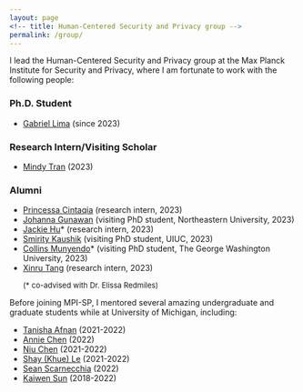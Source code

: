 ```yaml
---
layout: page
<!-- title: Human-Centered Security and Privacy group -->
permalink: /group/
---
```


I lead the Human-Centered Security and Privacy group at the Max Planck Institute for Security and Privacy, where I am fortunate to work with the following people:

<h3>Ph.D. Student</h3>

<ul>
<li><a href="https://thegcamilo.github.io">Gabriel Lima</a> (since 2023)</li>
</ul>

<h3>Research Intern/Visiting Scholar</h3>

<ul>
<li><a href="https://www.linkedin.com/in/mindy-tran-01501a190/">Mindy Tran</a> (2023)</li>
</ul>

<h3>Alumni</h3>

<ul>
<li><a href="https://id.linkedin.com/in/princessa-cintaqia-5b2973147">Princessa Cintaqia</a> (research intern, 2023)</li>
<li><a href="https://johannagunawan.com">Johanna Gunawan</a> (visiting PhD student, Northeastern University, 2023)</li>
<li><a href="https://www.linkedin.com/in/yjackiehu/">Jackie Hu</a>* (research intern, 2023)</li>
<li><a href="https://ischool.illinois.edu/people/smirity-kaushik">Smirity Kaushik</a> (visiting PhD student, UIUC, 2023)</li>
<li><a href="https://collinsmunyendo.github.io">Collins Munyendo</a>* (visiting PhD student, The George Washington University, 2023)</li>
<li><a href="https://xinrutang.github.io">Xinru Tang</a> (research intern, 2023)</li>

<font size="2">(* co-advised with Dr. Elissa Redmiles)</font>
</ul>

Before joining MPI-SP, I mentored several amazing undergraduate and graduate students while at University of Michigan, including:

<ul>
<li><a href="https://www.linkedin.com/in/tanisha-afnan/">Tanisha Afnan</a> (2021-2022)</li>
<li><a href="https://www.linkedin.com/in/anniechen10/">Annie Chen</a> (2022)</li>
<li><a href="https://www.linkedin.com/in/niuchen/">Niu Chen</a> (2021-2022)</li>
<li><a href="https://www.linkedin.com/in/khue-le/">Shay (Khue) Le</a> (2021-2022)</li>
<li><a href="https://www.linkedin.com/in/sean-scarnecchia/">Sean Scarnecchia</a> (2022)</li>
<li><a href="https://www.kaiwensun.info/">Kaiwen Sun</a> (2018-2022)</li>
</ul>